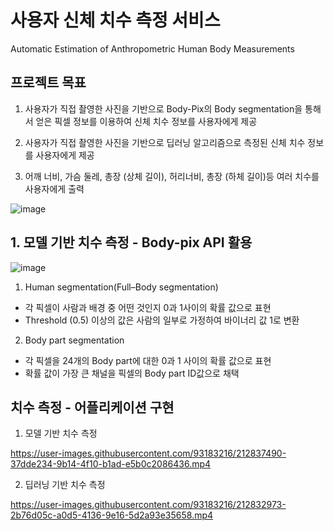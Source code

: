 # 사용자 신체 치수 측정 서비스

Automatic Estimation of Anthropometric Human Body Measurements


## 프로젝트 목표

1. 사용자가 직접 촬영한 사진을 기반으로 Body-Pix의 Body segmentation을 통해서 얻은 픽셀 정보를 
   이용하여 신체 치수 정보를 사용자에게 제공 

2. 사용자가 직접 촬영한 사진을 기반으로 딥러닝 알고리즘으로 측정된 신체 치수 정보를 사용자에게 제공 

3. 어깨 너비, 가슴 둘레, 총장 (상체 길이), 허리너비, 총장 (하체 길이)등 여러 치수를 사용자에게 출력

![image](https://user-images.githubusercontent.com/93183216/212838042-69b17bad-2b12-4ac5-8bc2-0bb73165626f.png)


## 1. 모델 기반 치수 측정 - Body-pix API 활용

![image](https://user-images.githubusercontent.com/93183216/212838245-a5f90809-7172-4207-8b64-5826488d9aff.png)

1. Human segmentation(Full–Body segmentation)
- 각 픽셀이 사람과 배경 중 어떤 것인지 0과 1사이의 확률 값으로 표현
- Threshold (0.5) 이상의 값은 사람의 일부로 가정하여 바이너리 값 1로 변환

2. Body part segmentation
- 각 픽셀을 24개의 Body part에 대한 0과 1 사이의 확률 값으로 표현
- 확률 값이 가장 큰 채널을 픽셀의 Body part ID값으로 채택  




## 치수 측정 - 어플리케이션 구현

1. 모델 기반 치수 측정

https://user-images.githubusercontent.com/93183216/212837490-37dde234-9b14-4f10-b1ad-e5b0c2086436.mp4

2. 딥러닝 기반 치수 측정

https://user-images.githubusercontent.com/93183216/212832973-2b76d05c-a0d5-4136-9e16-5d2a93e35658.mp4

